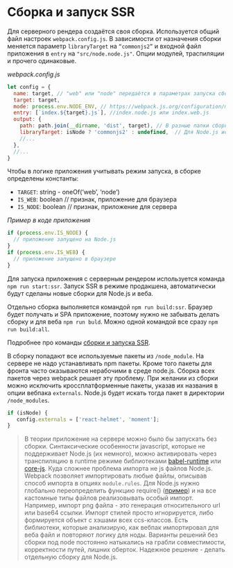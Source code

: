 # Сборка и запуск SSR

Для серверного рендера создаётся своя сборка. Используется общий файл настроек `webpack.config.js`. 
В зависимости от назначения сборки меняется параметр `libraryTarget` на `“commonjs2”` и входной файл приложения в `entry` на `"src/node.node.js"`. 
Опции модулей, траспиляции и прочего одинаковые. 

*webpack.config.js*
```js
let config = {
  name: target, // "web" или "node" передаётся в параметрах запуска сборки
  target: target,
  mode: process.env.NODE_ENV, // https://webpack.js.org/configuration/mode/
  entry: [`index.${target}.js`], //index.node.js или index.web.js
  output: {
    path: path.join(__dirname, 'dist', target), // В разные папки сборки
    libraryTarget: isNode ? 'commonjs2' : undefined,  // Для Node.js используется модули в CommonJS
    //...
  },
  //...
}
```

Чтобы в логике приложения учитывать режим запуска, в сборке определены константы:

- `TARGET`: string - oneOf(‘web’, ‘node’)
- `IS_WEB`: boolean // признак, приложение для браузера
- `IS_NODE`: boolean // признак, приложение для сервера

*Пример в коде приложения*
```js
if (process.env.IS_NODE) {
  // приложение запущено на Node.js
}
if (process.env.IS_WEB) {
  // приложение запущено в браузере
}
````

Для запуска приложения с серверным рендером используется команда `npm run start:ssr`. Запуск SSR в режиме продакшена,
автоматически будут сделаны новые сборки для Node.js и веба. 

Отдельно сборка выполняется командой `npm run build:ssr`. 
Браузер будет получать и SPA приложение, поэтому нужно не забывать делать сборку и для веба `npm run buld`. 
Можно одной командой все сразу `npm run build:all`. 

Подробнее про команды [сборки и запуска SSR](/docs/installation/build.md).

В сборку попадают все используемые пакеты из `/node_module`. На сервере не надо устанавливать npm пакеты. 
Кроме того пакеты для фронта часто оказываются нерабочими в среде node.js. Сборка всех пакетов через webpack решает эту проблему. 
При желании из сборки можно исключить кроссплатформенные пакеты, указав их названия в опции вебпака `externals`. 
Node.js будет искать тогда пакет в директории `/node_modules`. 

```js
if (isNode) {
   config.externals = ['react-helmet', 'moment'];
}
```
   
> В теории приложение на сервере можно было бы запускать без сборки. 
Синтаксические особенности javascript, которые не поддерживает Node.js (их немного), можно активировать через транспиляцию 
в runtime режиме библиотеками [babel-runtime](https://babeljs.io/docs/en/babel-runtime) 
или [core-js](https://github.com/zloirock/core-js). 
Куда сложнее проблема импорта не js файлов Node.js. Webpack позволяет импортировать любые файлы, описывав способ 
импорта в опциях `module.rules`. Для Node.js нужно глобально переопределить функцию require() 
([пример](https://stackoverflow.com/questions/19903398/node-js-customize-require-function-globally)) 
и на все кастомные типы файлов реализовывать особый импорт. Например, импорт png файла - это генерация относительного url или base64 ссылки.
Импорт стилей просто игнорируется, либо формируется объект с хэшами всех ccs-классов. Есть библиотеки, которые анализирую, 
как вебпак импортировал для веба файл и повторяют логику для ноды. Варианты решений без сборки под node постоянно натыкались 
на грабли совместимости, корректности путей, лишних оберток. 
Надежное решение - делать отдельную сборку для Node.js.

